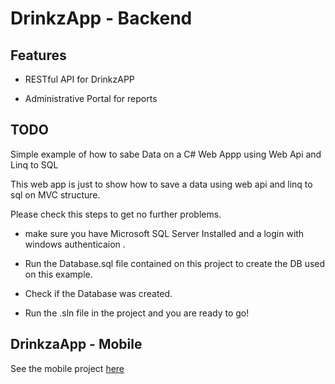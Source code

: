 # DrinkzApp - Backend

## Features

 - RESTful API for DrinkzAPP
 
- Administrative Portal for reports

## TODO

Simple example of how to sabe Data on a C# Web Appp using Web Api and Linq to SQL

This web app is just to show how to save a data using web api and linq to sql on MVC structure.

Please check this steps to get no further problems.

 - make sure you have Microsoft SQL Server Installed and a login with windows authenticaion .

 - Run the Database.sql file contained on this project to create the DB used on this example.

 - Check if the Database was created.

 - Run the .sln file in the project and you are ready to go!
 
## DrinkzaApp - Mobile
See the mobile project [here](https://github.com/LizarbMob/DrinkzApp)
 
